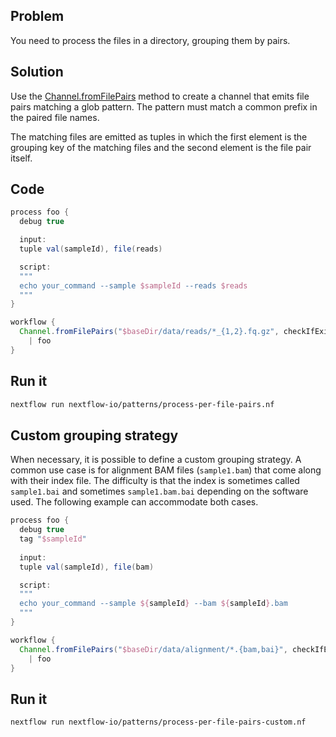 ## Problem 

You need to process the files in a directory, grouping them by pairs. 

## Solution 

Use the [Channel.fromFilePairs](https://www.nextflow.io/docs/latest/channel.html#fromfilepairs) method to create a channel that emits file pairs matching a glob pattern. The pattern must match a common prefix in the paired file names.

The matching files are emitted as tuples in which the first element is the grouping key of the matching files and the second element is the file pair itself. 

## Code

```groovy
process foo {
  debug true

  input:
  tuple val(sampleId), file(reads)

  script:
  """
  echo your_command --sample $sampleId --reads $reads
  """
}

workflow {
  Channel.fromFilePairs("$baseDir/data/reads/*_{1,2}.fq.gz", checkIfExists:true) \
    | foo
}
```

## Run it 

```bash
nextflow run nextflow-io/patterns/process-per-file-pairs.nf
```

## Custom grouping strategy

When necessary, it is possible to define a custom grouping strategy. A common use case is for alignment BAM files (`sample1.bam`) that come along with their index file. The difficulty is that the index is sometimes called `sample1.bai` and sometimes `sample1.bam.bai` depending on the software used. The following example can accommodate both cases. 

```groovy
process foo {
  debug true
  tag "$sampleId"
  
  input:
  tuple val(sampleId), file(bam)

  script:
  """
  echo your_command --sample ${sampleId} --bam ${sampleId}.bam
  """
}

workflow {
  Channel.fromFilePairs("$baseDir/data/alignment/*.{bam,bai}", checkIfExists:true) { file -> file.name.replaceAll(/.bam|.bai$/,'') } \
    | foo
}
```

## Run it 

```bash
nextflow run nextflow-io/patterns/process-per-file-pairs-custom.nf
```
